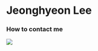 # Jeonghyeon Lee
### How to contact me
<a href="https://www.linkedin.com/in/jeonghyeon-lee-9b6380223" target="_blank"><img src="https://img.shields.io/badge/JeonghyeonLee-0A66C2?style=flat-square&logo=linkedin&logoColor=white&link=https://www.linkedin.com/in/jeonghyeon-lee-9b6380223"/></a>